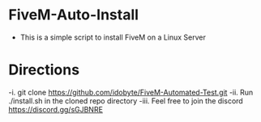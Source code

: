 # FiveM-Auto-Install

- This is a simple script to install FiveM on a Linux Server

# Directions 
-i. git clone https://github.com/idobyte/FiveM-Automated-Test.git
-ii. Run ./install.sh in the cloned repo directory
-iii. Feel free to join the discord https://discord.gg/sGJBNRE
